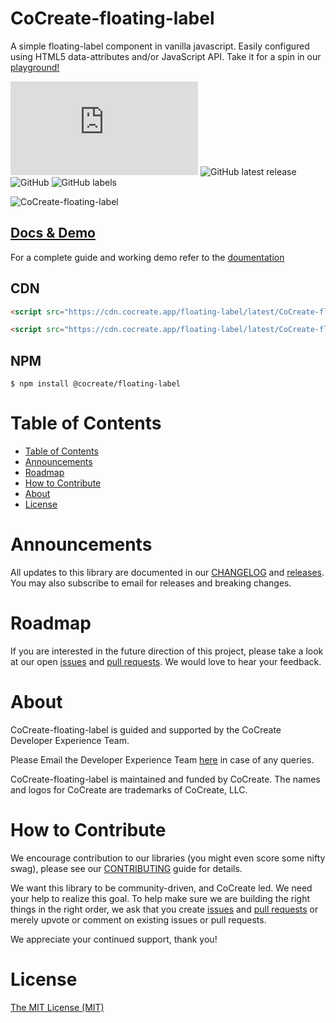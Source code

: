# CoCreate-floating-label

A simple floating-label component in vanilla javascript. Easily configured using HTML5 data-attributes and/or JavaScript API. Take it for a spin in our [playground!](https://cocreate.app/docs/floating-label)

![GitHub file size in bytes](https://img.shields.io/github/size/CoCreate-app/CoCreate-floating-label/dist/CoCreate-floating-label.min.js?label=minified%20size&style=for-the-badge)
![GitHub latest release](https://img.shields.io/github/v/release/CoCreate-app/CoCreate-floating-label?style=for-the-badge)
![GitHub](https://img.shields.io/github/license/CoCreate-app/CoCreate-floating-label?style=for-the-badge)
![GitHub labels](https://img.shields.io/github/labels/CoCreate-app/CoCreate-floating-label/help%20wanted?style=for-the-badge)

![CoCreate-floating-label](https://cdn.cocreate.app/docs/CoCreate-floating-label.gif)

## [Docs & Demo](https://cocreate.app/docs/clone)

For a complete guide and working demo refer to the [doumentation](https://cocreate.app/docs/floating-label)

## CDN

```html
<script src="https://cdn.cocreate.app/floating-label/latest/CoCreate-floating-label.min.js"></script>
```

```html
<script src="https://cdn.cocreate.app/floating-label/latest/CoCreate-floating-label.min.css"></script>
```

## NPM

```shell
$ npm install @cocreate/floating-label
```

# Table of Contents

- [Table of Contents](#table-of-contents)
- [Announcements](#announcements)
- [Roadmap](#roadmap)
- [How to Contribute](#how-to-contribute)
- [About](#about)
- [License](#license)

<a name="announcements"></a>

# Announcements

All updates to this library are documented in our [CHANGELOG](https://github.com/CoCreate-app/CoCreate-floating-label/blob/master/CHANGELOG.md) and [releases](https://github.com/CoCreate-app/CoCreate-floating-label/releases). You may also subscribe to email for releases and breaking changes.

<a name="roadmap"></a>

# Roadmap

If you are interested in the future direction of this project, please take a look at our open [issues](https://github.com/CoCreate-app/CoCreate-floating-label/issues) and [pull requests](https://github.com/CoCreate-app/CoCreate-floating-label/pulls). We would love to hear your feedback.

<a name="about"></a>

# About

CoCreate-floating-label is guided and supported by the CoCreate Developer Experience Team.

Please Email the Developer Experience Team [here](mailto:develop@cocreate.app) in case of any queries.

CoCreate-floating-label is maintained and funded by CoCreate. The names and logos for CoCreate are trademarks of CoCreate, LLC.

<a name="contribute"></a>

# How to Contribute

We encourage contribution to our libraries (you might even score some nifty swag), please see our [CONTRIBUTING](https://github.com/CoCreate-app/CoCreate-floating-label/blob/master/CONTRIBUTING.md) guide for details.

We want this library to be community-driven, and CoCreate led. We need your help to realize this goal. To help make sure we are building the right things in the right order, we ask that you create [issues](https://github.com/CoCreate-app/CoCreate-floating-label/issues) and [pull requests](https://github.com/CoCreate-app/CoCreate-floating-label/pulls) or merely upvote or comment on existing issues or pull requests.

We appreciate your continued support, thank you!

# License

[The MIT License (MIT)](https://github.com/CoCreate-app/CoCreate-floating-label/blob/master/LICENSE)

